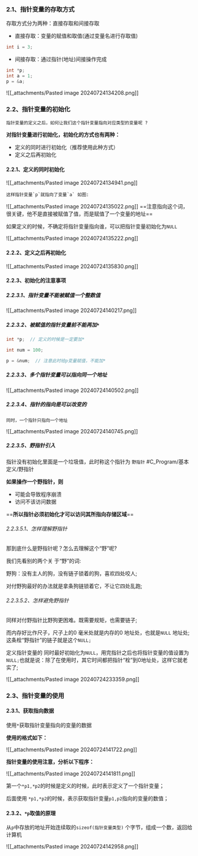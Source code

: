 ### 2.1、指针变量的存取方式

存取方式分为两种：直接存取和间接存取

- 直接存取：变量的赋值和取值(通过变量名进行存取值)

```c
int i = 3;
```

- 间接存取：通过指针(地址)间接操作完成

```c
int *p;
int a = 1;
p = &a;
```

![[_attachments/Pasted image 20240724134208.png]]

### 2.2、指针变量的初始化

    指针变量的定义之后，如何让我们这个指针变量指向对应类型的变量呢 ?

**对指针变量进行初始化，初始化的方式也有两种：**

- 定义的同时进行初始化（推荐使用此种方式）
- 定义之后再初始化

#### 2.2.1、定义的同时初始化

![[_attachments/Pasted image 20240724134941.png]]

    这样指针变量`p`就指向了变量`a` 如图:

![[_attachments/Pasted image 20240724135022.png]]
==注意指向这个词，很关键，他不是直接被赋值了值，而是赋值了一个变量的地址==

如果定义的时候，不确定将指针变量指向谁，可以把指针变量初始化为`NULL`

![[_attachments/Pasted image 20240724135222.png]]

#### 2.2.2、定义之后再初始化

![[_attachments/Pasted image 20240724135830.png]]

#### 2.2.3、初始化的注意事项

##### 2.2.3.1、指针变量不能被赋值一个整数值

![[_attachments/Pasted image 20240724140217.png]]

##### 2.2.3.2、被赋值的指针变量前不能再加`*`

```c
int *p;  // 定义的时候是一定要加*

int num = 100;

p = &num;  // 注意此时给p变量赋值，不能加*
```

##### 2.2.3.3、多个指针变量可以指向同一个地址

![[_attachments/Pasted image 20240724140502.png]]

##### 2.2.3.4、指针的指向是可以改变的

    同时，一个指针只指向一个地址

![[_attachments/Pasted image 20240724140745.png]]

##### 2.2.3.5、野指针引入

指针没有初始化里面是一个垃圾值，此时称这个指针为 `野指针` #C_Program/基本定义/野指针

**如果操作一个野指针，则**

- 可能会导致程序崩溃
- 访问不该访问数据

==**所以指针必须初始化才可以访问其所指向存储区域**==

###### 2.2.3.5.1、怎样理解野指针

那到底什么是野指针呢？怎么去理解这个“野”呢?

我们先看别的两个关 于“野”的词:

野狗：没有主人的狗，没有链子锁着的狗，喜欢四处咬人;

对付野狗最好的办法就是拿条狗链锁着它，不让它四处乱跑;

###### 2.2.3.5.2、怎样避免野指针

同样对付野指针比野狗更困难。既需要规矩，也需要链子;

而内存好比作尺子，尺子上的0 毫米处就是内存的0 地址处，也就是`NULL` 地址处;这条栓“野指针”的链子就是这个`NULL;`

定义指针变量的 同时最好初始化为`NULL`，用完指针之后也将指针变量的值设置为`NULL;`也就是说：除了在使用时，其它时间都把指针“栓”到0地址处，这样它就老实了;

![[_attachments/Pasted image 20240724233359.png]]

### 2.3、指针变量的使用

#### 2.3.1、获取指向数据

使用`*`获取指针变量指向的变量的数据

**使用的格式如下：**

![[_attachments/Pasted image 20240724141722.png]]

**指针变量的使用注意，分析以下程序：**

![[_attachments/Pasted image 20240724141811.png]]

第一个`*p1,*p2`的时候是定义的时候，此时表示定义了一个指针变量；

后面使用 `*p1,*p2`的时候，表示获取指针变量`p1,p2`指向的变量的数值；

#### 2.3.2、`*p`取值的原理

从`p`中存放的地址开始连续取的`sizeof(指针变量类型)` 个字节，组成一个数，返回给计算机

![[_attachments/Pasted image 20240724142958.png]]
